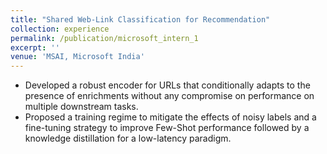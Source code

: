 ```yaml
---
title: "Shared Web-Link Classification for Recommendation"
collection: experience
permalink: /publication/microsoft_intern_1
excerpt: ''
venue: 'MSAI, Microsoft India'
---
```


- Developed a robust encoder for URLs that conditionally adapts to the presence of enrichments without any compromise on performance on multiple downstream tasks.
- Proposed a training regime to mitigate the effects of noisy labels and a fine-tuning strategy to improve Few-Shot performance followed by a knowledge distillation for a low-latency paradigm.